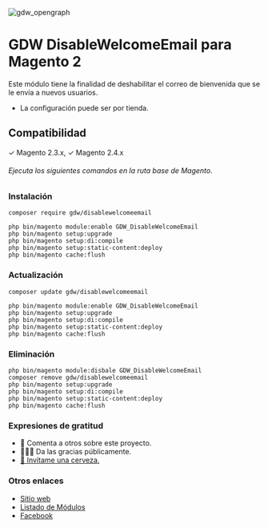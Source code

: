 ![gdw_opengraph](https://gestiondigitalweb.com/github_assets/gdw_disablewelcomeemail/gdw_disablewelcomeemail.jpg)

# GDW DisableWelcomeEmail para Magento 2
Este módulo tiene la finalidad de deshabilitar el correo de bienvenida que se le envía a nuevos usuarios.

* La configuración puede ser por tienda.

## Compatibilidad
✓ Magento 2.3.x, ✓ Magento 2.4.x

###### Ejecuta los siguientes comandos en la ruta base de Magento.

### Instalación

```
composer require gdw/disablewelcomeemail

php bin/magento module:enable GDW_DisableWelcomeEmail
php bin/magento setup:upgrade
php bin/magento setup:di:compile
php bin/magento setup:static-content:deploy
php bin/magento cache:flush
```

### Actualización

```
composer update gdw/disablewelcomeemail

php bin/magento module:enable GDW_DisableWelcomeEmail
php bin/magento setup:upgrade
php bin/magento setup:di:compile
php bin/magento setup:static-content:deploy
php bin/magento cache:flush
```

### Eliminación

```
php bin/magento module:disbale GDW_DisableWelcomeEmail
composer remove gdw/disablewelcomeemail
php bin/magento setup:upgrade
php bin/magento setup:di:compile
php bin/magento setup:static-content:deploy
php bin/magento cache:flush
```

### Expresiones de gratitud

* 📢 Comenta a otros sobre este proyecto.
* 👨🏽‍💻 Da las gracias públicamente.
* [🍺 Invítame una cerveza.](https://www.paypal.me/gestiondigitalweb)

### Otros enlaces
* [Sitio web](https://gestiondigitalweb.com/?utm_source=github&utm_medium=gdw&utm_campaign=core&utm_id=link)
* [Listado de Módulos](https://gestiondigitalweb.com/gdw-modulos/index.php)
* [Facebook](https://www.facebook.com/GestionDigitalWeb)
